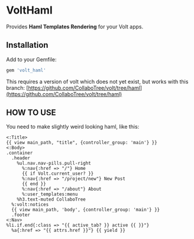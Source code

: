 # VoltHaml

Provides **Haml Templates Rendering** for your Volt apps.


## Installation

Add to your Gemfile:

```ruby
gem 'volt_haml'
```

This requires a version of volt which does not yet exist, but works with this branch:
[https://github.com/CollaboTree/volt/tree/haml](https://github.com/CollaboTree/volt/tree/haml)


## HOW TO USE

You need to make slightly weird looking haml, like this:

```haml
<:Title>
{{ view main_path, "title", {controller_group: 'main'} }}
<:Body>
.container
  .header
    %ul.nav.nav-pills.pull-right
      %:nav{:href => "/"} Home
      {{ if Volt.current_user? }}
      %:nav{:href => "/project/new"} New Post
      {{ end }}
      %:nav{:href => "/about"} About
      %:user_templates:menu
    %h3.text-muted CollaboTree
  %:volt:notices
  {{ view main_path, 'body', {controller_group: 'main'} }}
  .footer
<:Nav>
%li.if.end{:class => "{{ active_tab? }} active {{ }}"}
  %a{:href => "{{ attrs.href }}"} {{ yield }}
  ```

